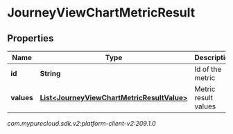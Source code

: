 # JourneyViewChartMetricResult


## Properties

| Name | Type | Description | Notes |
| ------------ | ------------- | ------------- | ------------- |
| **id** | **String** | Id of the metric |  [optional] |
| **values** | [**List&lt;JourneyViewChartMetricResultValue&gt;**](JourneyViewChartMetricResultValue) | Metric result values |  [optional] |




_com.mypurecloud.sdk.v2:platform-client-v2:209.1.0_
